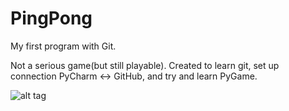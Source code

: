 # PingPong
My first program with Git.

Not a serious game(but still playable). Created to learn git, set up connection PyCharm <-> GitHub, and try and learn PyGame.

![alt tag](https://pp.vk.me/c626818/v626818396/328c8/35hzmk6PvEw.jpg)
